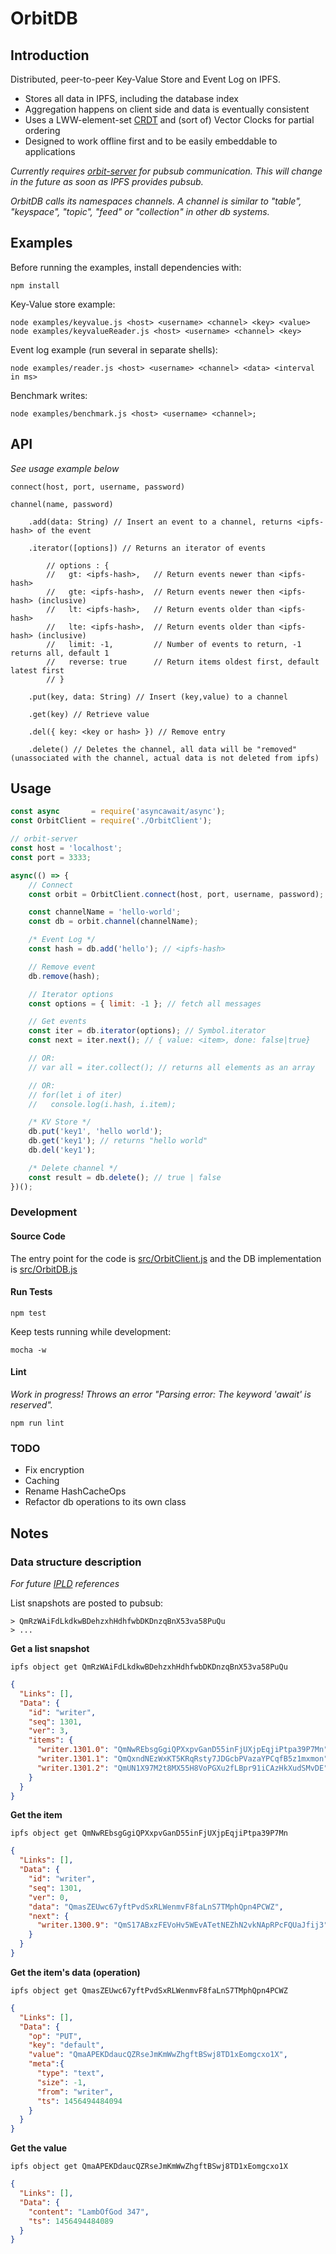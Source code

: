 # OrbitDB

## Introduction

Distributed, peer-to-peer Key-Value Store and Event Log on IPFS.

- Stores all data in IPFS, including the database index
- Aggregation happens on client side and data is eventually consistent
- Uses a LWW-element-set [CRDT](https://en.wikipedia.org/wiki/Conflict-free_replicated_data_type) and (sort of) Vector Clocks for partial ordering
- Designed to work offline first and to be easily embeddable to applications

_Currently requires [orbit-server](https://github.com/haadcode/orbit-server) for pubsub communication. This will change in the future as soon as IPFS provides pubsub._

_OrbitDB calls its namespaces channels. A channel is similar to "table", "keyspace", "topic", "feed" or "collection" in other db systems._

## Examples
Before running the examples, install dependencies with:
```
npm install
```

Key-Value store example:
```
node examples/keyvalue.js <host> <username> <channel> <key> <value>
node examples/keyvalueReader.js <host> <username> <channel> <key>
```

Event log example (run several in separate shells):
```
node examples/reader.js <host> <username> <channel> <data> <interval in ms>
```

Benchmark writes:
```
node examples/benchmark.js <host> <username> <channel>;
```

## API
_See usage example below_

    connect(host, port, username, password)

    channel(name, password)

        .add(data: String) // Insert an event to a channel, returns <ipfs-hash> of the event

        .iterator([options]) // Returns an iterator of events

            // options : { 
            //   gt: <ipfs-hash>,   // Return events newer than <ipfs-hash>
            //   gte: <ipfs-hash>,  // Return events newer then <ipfs-hash> (inclusive)
            //   lt: <ipfs-hash>,   // Return events older than <ipfs-hash>
            //   lte: <ipfs-hash>,  // Return events older than <ipfs-hash> (inclusive)
            //   limit: -1,         // Number of events to return, -1 returns all, default 1
            //   reverse: true      // Return items oldest first, default latest first
            // }

        .put(key, data: String) // Insert (key,value) to a channel

        .get(key) // Retrieve value

        .del({ key: <key or hash> }) // Remove entry

        .delete() // Deletes the channel, all data will be "removed" (unassociated with the channel, actual data is not deleted from ipfs)

## Usage
```javascript
const async       = require('asyncawait/async');
const OrbitClient = require('./OrbitClient');

// orbit-server
const host = 'localhost';
const port = 3333;

async(() => {
    // Connect
    const orbit = OrbitClient.connect(host, port, username, password);

    const channelName = 'hello-world';
    const db = orbit.channel(channelName);

    /* Event Log */
    const hash = db.add('hello'); // <ipfs-hash>

    // Remove event
    db.remove(hash);

    // Iterator options
    const options = { limit: -1 }; // fetch all messages

    // Get events
    const iter = db.iterator(options); // Symbol.iterator
    const next = iter.next(); // { value: <item>, done: false|true}

    // OR:
    // var all = iter.collect(); // returns all elements as an array

    // OR:
    // for(let i of iter)
    //   console.log(i.hash, i.item);

    /* KV Store */
    db.put('key1', 'hello world');
    db.get('key1'); // returns "hello world"
    db.del('key1');

    /* Delete channel */
    const result = db.delete(); // true | false
})();
```

### Development
#### Source Code
The entry point for the code is [src/OrbitClient.js](https://github.com/haadcode/orbit-db/blob/master/src/OrbitClient.js) and the DB implementation is [src/OrbitDB.js](https://github.com/haadcode/orbit-db/blob/master/src/OrbitDB.js)

#### Run Tests
```
npm test
```

Keep tests running while development:
```
mocha -w
```

#### Lint
*Work in progress! Throws an error "Parsing error: The keyword 'await' is reserved".*
```
npm run lint
```

### TODO
- Fix encryption
- Caching
- Rename HashCacheOps
- Refactor db operations to its own class

## Notes
### Data structure description
*For future [IPLD](https://github.com/ipfs/ipld-examples) references*

List snapshots are posted to pubsub:
```
> QmRzWAiFdLkdkwBDehzxhHdhfwbDKDnzqBnX53va58PuQu
> ...
```

**Get a list snapshot**

`ipfs object get QmRzWAiFdLkdkwBDehzxhHdhfwbDKDnzqBnX53va58PuQu`
```json
{
  "Links": [],
  "Data": {
    "id": "writer",
    "seq": 1301,
    "ver": 3,
    "items": {
      "writer.1301.0": "QmNwREbsgGgiQPXxpvGanD55inFjUXjpEqjiPtpa39P7Mn",
      "writer.1301.1": "QmQxndNEzWxKT5KRqRsty7JDGcbPVazaYPCqfB5z1mxmon",
      "writer.1301.2": "QmUN1X97M2t8MX55H8VoPGXu2fLBpr91iCAzHkXudSMvDE"
    }
  }
}
```

**Get the item**

`ipfs object get QmNwREbsgGgiQPXxpvGanD55inFjUXjpEqjiPtpa39P7Mn`
```json
{
  "Links": [],
  "Data": {
    "id": "writer",
    "seq": 1301,
    "ver": 0,
    "data": "QmasZEUwc67yftPvdSxRLWenmvF8faLnS7TMphQpn4PCWZ",
    "next": {
      "writer.1300.9": "QmS17ABxzFEVoHv5WEvATetNEZhN2vkNApRPcFQUaJfij3"
    }
  }
}
```

**Get the item's data (operation)**

`ipfs object get QmasZEUwc67yftPvdSxRLWenmvF8faLnS7TMphQpn4PCWZ`
```json
{
  "Links": [],
  "Data": {
    "op": "PUT",
    "key": "default",
    "value": "QmaAPEKDdaucQZRseJmKmWwZhgftBSwj8TD1xEomgcxo1X",
    "meta":{
      "type": "text",
      "size": -1,
      "from": "writer",
      "ts": 1456494484094
    }
  }
}
```

**Get the value**

`ipfs object get QmaAPEKDdaucQZRseJmKmWwZhgftBSwj8TD1xEomgcxo1X`
```json
{
  "Links": [],
  "Data": {
    "content": "LambOfGod 347",
    "ts": 1456494484089
  }
}
```

